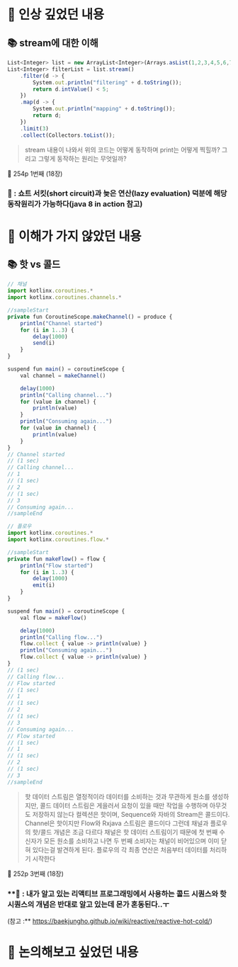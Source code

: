 # 📌 인상 깊었던 내용

## **📚 stream에 대한 이해**

```jsx
List<Integer> list = new ArrayList<Integer>(Arrays.asList(1,2,3,4,5,6,7,8,9,10));
List<Integer> filterList = list.stream()
	.filter(d -> {
		System.out.println("filtering" + d.toString());
		return d.intValue() < 5;
	})
	.map(d -> {
		System.out.println("mapping" + d.toString());
		return d;
	})
	.limit(3)
	.collect(Collectors.toList());
```

> stream 내용이 나와서 위의 코드는 어떻게 동작하며 print는 어떻게 찍힐까? 
그리고 그렇게 동작하는 원리는 무엇일까?
 
📕 254p 1번째 (18장)
> 

### **🧐 : 쇼트 서킷(short circuit)과 늦은 연산(lazy evaluation) 덕분에 해당 동작원리가 가능하다(java 8 in action 참고)**

# 📌 이해가 가지 않았던 내용

## **📚 핫 vs 콜드**

```jsx
// 채널
import kotlinx.coroutines.*
import kotlinx.coroutines.channels.*

//sampleStart
private fun CoroutineScope.makeChannel() = produce {
    println("Channel started")
    for (i in 1..3) {
        delay(1000)
        send(i)
    }
}

suspend fun main() = coroutineScope {
    val channel = makeChannel()

    delay(1000)
    println("Calling channel...")
    for (value in channel) {
        println(value)
    }
    println("Consuming again...")
    for (value in channel) {
        println(value)
    }
}
// Channel started
// (1 sec)
// Calling channel...
// 1
// (1 sec)
// 2
// (1 sec)
// 3
// Consuming again...
//sampleEnd

// 플로우
import kotlinx.coroutines.*
import kotlinx.coroutines.flow.*

//sampleStart
private fun makeFlow() = flow {
    println("Flow started")
    for (i in 1..3) {
        delay(1000)
        emit(i)
    }
}

suspend fun main() = coroutineScope {
    val flow = makeFlow()

    delay(1000)
    println("Calling flow...")
    flow.collect { value -> println(value) }
    println("Consuming again...")
    flow.collect { value -> println(value) }
}
// (1 sec)
// Calling flow...
// Flow started
// (1 sec)
// 1
// (1 sec)
// 2
// (1 sec)
// 3
// Consuming again...
// Flow started
// (1 sec)
// 1
// (1 sec)
// 2
// (1 sec)
// 3
//sampleEnd
```

> 핫 데이터 스트림은 열정적이라 데이터를 소비하는 것과 무관하게 원소를 생성하지만, 콜드 데이터 스트림은 게을러서 요청이 있을 때만 작업을 수행하며 아무것도 저장하지 않는다
컬렉션은 핫이며, Sequence와 자바의 Stream은 콜드이다.
Channel은 핫이지만 Flow와 Rxjava 스트림은 콜드이다
그런데 채널과 플로우의 핫/콜드 개념은 조금 다르다
채널은 핫 데이터 스트림이기 때문에 첫 번째 수신자가 모든 원소를 소비하고 나면 두 번째 소비자는 채널이 비어있으며 이미 닫혀 있다는걸 발견하게 된다. 
플로우의 각 최종 연산은 처음부터 데이터를 처리하기 시작한다
 
📕 252p 3번째 (18장)
> 

### **🧐 : 내가 알고 있는 리액티브 프로그래밍에서 사용하는 콜드 시퀀스와 핫 시퀀스의 개념은 반대로 알고 있는데 몬가 혼동된다..ㅜ
(참고 :** https://baekjungho.github.io/wiki/reactive/reactive-hot-cold/)

# 📌 논의해보고 싶었던 내용
